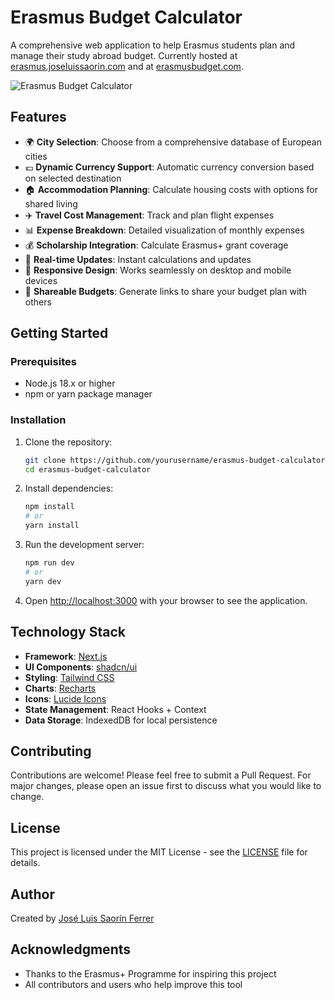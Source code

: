 # Erasmus Budget Calculator

A comprehensive web application to help Erasmus students plan and manage their study abroad budget. Currently hosted at [erasmus.joseluissaorin.com](https://erasmus.joseluissaorin.com) and at [erasmusbudget.com](https://www.erasmusbudget.com).

![Erasmus Budget Calculator](public/preview.png)

## Features

- 🌍 **City Selection**: Choose from a comprehensive database of European cities
- 💶 **Dynamic Currency Support**: Automatic currency conversion based on selected destination
- 🏠 **Accommodation Planning**: Calculate housing costs with options for shared living
- ✈️ **Travel Cost Management**: Track and plan flight expenses
- 📊 **Expense Breakdown**: Detailed visualization of monthly expenses
- 💰 **Scholarship Integration**: Calculate Erasmus+ grant coverage
- 🔄 **Real-time Updates**: Instant calculations and updates
- 📱 **Responsive Design**: Works seamlessly on desktop and mobile devices
- 🔗 **Shareable Budgets**: Generate links to share your budget plan with others

## Getting Started

### Prerequisites

- Node.js 18.x or higher
- npm or yarn package manager

### Installation

1. Clone the repository:
   ```bash
   git clone https://github.com/yourusername/erasmus-budget-calculator.git
   cd erasmus-budget-calculator
   ```

2. Install dependencies:
   ```bash
   npm install
   # or
   yarn install
   ```

3. Run the development server:
   ```bash
   npm run dev
   # or
   yarn dev
   ```

4. Open [http://localhost:3000](http://localhost:3000) with your browser to see the application.

## Technology Stack

- **Framework**: [Next.js](https://nextjs.org/)
- **UI Components**: [shadcn/ui](https://ui.shadcn.com/)
- **Styling**: [Tailwind CSS](https://tailwindcss.com/)
- **Charts**: [Recharts](https://recharts.org/)
- **Icons**: [Lucide Icons](https://lucide.dev/)
- **State Management**: React Hooks + Context
- **Data Storage**: IndexedDB for local persistence

## Contributing

Contributions are welcome! Please feel free to submit a Pull Request. For major changes, please open an issue first to discuss what you would like to change.

## License

This project is licensed under the MIT License - see the [LICENSE](LICENSE) file for details.

## Author

Created by [José Luis Saorín Ferrer](https://github.com/yourusername)

## Acknowledgments

- Thanks to the Erasmus+ Programme for inspiring this project
- All contributors and users who help improve this tool
